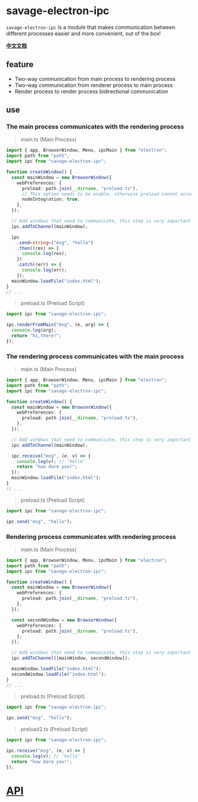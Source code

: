 # savage-electron-ipc

`savage-electron-ipc` is a module that makes communication between different processes easier and more convenient, out of the box!

**[中文文档](https://github.com/savage181855/npm-electron-ipc/blob/main/readme_zh.md)**

## feature

- Two-way communication from main process to rendering process
- Two-way communication from renderer process to main process
- Render process to render process bidirectional communication

## use

### The main process communicates with the rendering process

> main.ts (Main Process)

```typescript
import { app, BrowserWindow, Menu, ipcMain } from "electron";
import path from "path";
import ipc from "savage-electron-ipc";

function createWindow() {
  const mainWindow = new BrowserWindow({
    webPreferences: {
      preload: path.join(__dirname, "preload.ts"),
      // This option needs to be enable, otherwise preload cannot access the node module
      nodeIntegration: true,
    },
  });

  // Add windows that need to communicate, this step is very important
  ipc.addToChannel(mainWindow);

  ipc
    .send<string>("msg", "hello")
    .then((res) => {
      console.log(res);
    })
    .catch((err) => {
      console.log(err);
    });
  mainWindow.loadFile("index.html");
}
// ...
```

> preload.ts (Preload Script)

```typescript
import ipc from "savage-electron-ipc";

ipc.renderFromMain("msg", (e, arg) => {
  console.log(arg);
  return "hi,there!";
});
```

### The rendering process communicates with the main process

> main.ts (Main Process)

```typescript
import { app, BrowserWindow, Menu, ipcMain } from "electron";
import path from "path";
import ipc from "savage-electron-ipc";

function createWindow() {
  const mainWindow = new BrowserWindow({
    webPreferences: {
      preload: path.join(__dirname, "preload.ts"),
    },
  });

  // Add windows that need to communicate, this step is very important
  ipc.addToChannel(mainWindow);

  ipc.receive("msg", (e, v) => {
    console.log(v); // 'hello'
    return "how dare you!";
  });
  mainWindow.loadFile("index.html");
}
// ...
```

> preload.ts (Preload Script)

```typescript
import ipc from "savage-electron-ipc";

ipc.send("msg", "hello");
```

### Rendering process communicates with rendering process

> main.ts (Main Process)

```typescript
import { app, BrowserWindow, Menu, ipcMain } from "electron";
import path from "path";
import ipc from "savage-electron-ipc";

function createWindow() {
  const mainWindow = new BrowserWindow({
    webPreferences: {
      preload: path.join(__dirname, "preload.ts"),
    },
  });

  const secondWindow = new BrowserWindow({
    webPreferences: {
      preload: path.join(__dirname, "preload.ts"),
    },
  });

  // Add windows that need to communicate, this step is very important
  ipc.addToChannel([mainWindow, secondWindow]);

  mainWindow.loadFile("index.html");
  secondWindow.loadFile("index.html");
}
// ...
```

> preload.ts (Preload Script)

```typescript
import ipc from "savage-electron-ipc";

ipc.send("msg", "hello");
```

> preload2.ts (Preload Script)

```typescript
import ipc from "savage-electron-ipc";

ipc.receive("msg", (e, v) => {
  console.log(v); // 'hello'
  return "how dare you!";
});
```

# <a href="https://savage181855.github.io/npm-electron-ipc" target="_blank">API</a>
